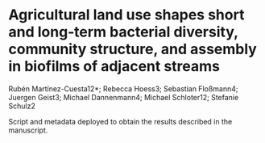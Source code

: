 # Agricultural land use shapes short and long‑term bacterial diversity, community structure, and assembly in biofilms of adjacent streams
Rubén Martínez-Cuesta12*; Rebecca Hoess3; Sebastian Floßmann4; Juergen Geist3; Michael Dannenmann4; Michael Schloter12; Stefanie Schulz2

Script and metadata deployed to obtain the results described in the manuscript.
